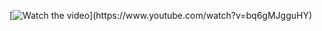 [![Watch the video]([https://img.youtube.com/vi/T-D1KVIuvjA/maxresdefault.jpg](https://i.ytimg.com/vi/bq6gMJgguHY/hqdefault.jpg?sqp=-oaymwEjCOADEI4CSFryq4qpAxUIARUAAAAAGAElAADIQj0AgKJDeAE=&rs=AOn4CLCA-nYens7j688B8AhLfFGq5f9Fdg)https://i.ytimg.com/vi/bq6gMJgguHY/hqdefault.jpg?sqp=-oaymwEjCOADEI4CSFryq4qpAxUIARUAAAAAGAElAADIQj0AgKJDeAE=&rs=AOn4CLCA-nYens7j688B8AhLfFGq5f9Fdg)](https://www.youtube.com/watch?v=bq6gMJgguHY)
